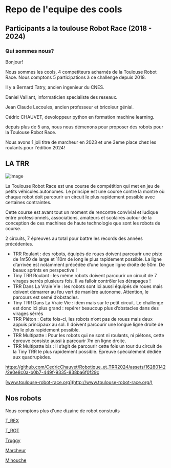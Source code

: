 

# Repo de l'equipe des cools
## Participants a la toulouse Robot Race (2018 - 2024)

### Qui sommes nous?

Bonjour!

Nous sommes les cools, 4 competiteurs acharnés de la Toulouse Robot Race. Nous comptons 5 participations à ce challenge depuis 2018.

Il y a Bernard Tatry, ancien ingenieur du CNES.

Daniel Vaillant, informaticien specialiste des reseaux.

Jean Claude Lecoules, ancien professeur et bricoleur génial.

Cédric CHAUVET, devoloppeur python en formation machine learning.

depuis plus de 5 ans, nous nous démenons pour proposer des robots pour la Toulouse Robot Race.

Nous avons 1 joli titre de marcheur en 2023 et une 3eme place chez les roulants pour l'édition 2024!


## LA TRR

![image](https://github.com/CedricChauvet/Robotique_et_TRR2024/assets/16280142/feb0a9f2-9e4a-4e39-884e-91674a361091)


La Toulouse Robot Race est une course de compétition qui met en jeu de petits véhicules autonomes. Le principe est une course contre la montre où chaque robot doit parcourir un circuit le plus rapidement possible avec certaines contraintes.

Cette course est avant tout un moment de rencontre convivial et ludique entre professionnels, associations, amateurs et scolaires autour de la conception de ces machines de haute technologie que sont les robots de course.

2 circuits, 7 épreuves au total pour battre les records des années précédentes.

 - TRR Roulant : des robots, équipés de roues doivent parcourir une piste de 1m50 de large et 110m de long le plus rapidement possible. La ligne d’arrivée est notamment précédée d’une longue ligne droite de 50m. De beaux sprints en perspective !
 - Tiny TRR Roulant : les même robots doivent parcourir un circuit de 7 virages serrés plusieurs fois. Il va falloir contrôler les dérapages !
 - TRR Dans La Vraie Vie : les robots sont ici aussi équipés de roues mais doivent démarrer au feu vert de manière autonome. Attention, le parcours est semé d’obstacles.
 - Tiny TRR Dans La Vraie Vie : idem mais sur le petit circuit. Le challenge est donc ici plus grand : repérer beaucoup plus d’obstacles dans des virages sérrés
 - TRR Piéton : Cette fois-ci, les robots n’ont pas de roues mais deux appuis principaux au sol. Il doivent parcourir une longue ligne droite de 7m le plus rapidement possible.
 - TRR Multipatte : Pour les robots qui ne sont ni roulants, ni piétons, cette épreuve consiste aussi à parcourir 7m en ligne droite.
 - TRR Multipatte bis : Il s’agit de parcourir cette fois un tour du circuit de la Tiny TRR le plus rapidement possible. Épreuve spécialement dédiée aux quadrupèdes.



https://github.com/CedricChauvet/Robotique_et_TRR2024/assets/16280142/2e0e8c0a-b0b7-449f-9335-838ba6f0f29c



[www.toulouse-robot-race.org](http://www.toulouse-robot-race.org/)


## Nos robots

Nous comptons plus d'une dizaine de robot construits

 [T_REX](https://github.com/CedricChauvet/Robotique_et_TRR2024/tree/main/T_REX)

 [T_ROT](https://github.com/CedricChauvet/Robotique_et_TRR2024/tree/main/T_ROT)

 [Truggy](https://github.com/CedricChauvet/Robotique_et_TRR2024/tree/main/Truggy)

 [Marcheur](https://github.com/CedricChauvet/Robotique_et_TRR2024/tree/main/marcheur)

 [Minouche](https://github.com/CedricChauvet/Robotique_et_TRR2024/tree/main/Minouche)




